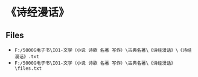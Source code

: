 # 《诗经漫话》

## Files

- `F:/5000G电子书\I01-文学（小说 诗歌 名著 写作）\古典名著\《诗经漫话》\《诗经漫话》.txt`
- `F:/5000G电子书\I01-文学（小说 诗歌 名著 写作）\古典名著\《诗经漫话》\files.txt`
